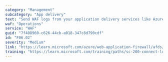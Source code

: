 ```yaml
---
category: "Management"
subcategory: "App delivery"
text: "Send WAF logs from your application delivery services like Azure Front Door and Azure Application Gateway to Microsoft Sentinel. Detect attacks and integrate WAF telemetry into your overall Azure environment."
waf: "Operations"
service: "WAF"
guid: "7f408960-c626-44cb-a018-347c8d790cdf"
id: "F06.02"
severity: "Medium"
link: "https://learn.microsoft.com/azure/web-application-firewall/afds/waf-front-door-best-practices#send-logs-to-microsoft-sentinel"
training: "https://learn.microsoft.com/training/paths/sc-200-connect-logs-to-azure-sentinel/"
---
```

